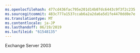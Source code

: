 ```yaml
---
ms.openlocfilehash: 477cd436fac795e201d14b07dc6443c9f3f2c235
ms.sourcegitcommit: 483c777a1537ccab6a2a2da6a5d1fe4470dd0e7e
ms.translationtype: MT
ms.contentlocale: ja-JP
ms.lasthandoff: 06/19/2019
ms.locfileid: "61548135"
---
```

Exchange Server 2003